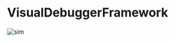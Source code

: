 # VisualDebuggerFramework
![sim](https://github.com/AhmerovDmitry/VisualDebuggerFramework/assets/62261655/7ab95395-0ee4-439f-af78-4a175b33ba52)
